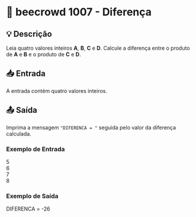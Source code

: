 # 📝 beecrowd 1007 - Diferença

## 💡 Descrição

Leia quatro valores inteiros **A**, **B**, **C** e **D**. Calcule a diferença entre o produto de **A** e **B** e o produto de **C** e **D**.  

## 📥 Entrada

A entrada contém quatro valores inteiros.

## 📤 Saída

Imprima a mensagem `"DIFERENCA = "` seguida pelo valor da diferença calculada.

### Exemplo de Entrada
5  
6  
7  
8  

### Exemplo de Saída
DIFERENCA = -26
